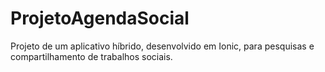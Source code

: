 # ProjetoAgendaSocial
Projeto de um aplicativo híbrido, desenvolvido em Ionic, para pesquisas e compartilhamento de trabalhos sociais.
